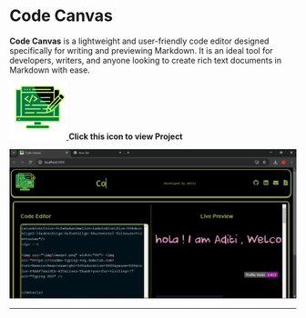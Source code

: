 # Code Canvas

**Code Canvas** is a lightweight and user-friendly code editor designed specifically for writing and previewing Markdown. It is an ideal tool for developers, writers, and anyone looking to create rich text documents in Markdown with ease.


<a href="https://code-canvas-eight.vercel.app/"><img src="code-canvas/src/assets/logo.png" height="100" />  </a> <b>Click this icon to view Project<b>

![My Project Screenshot](code-canvas/src/assets/SS.png)

---

